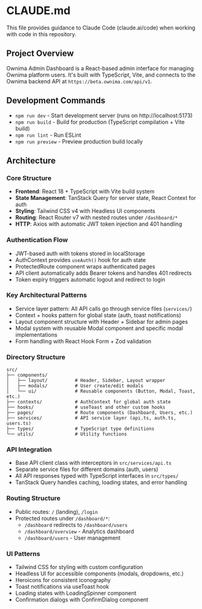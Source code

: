 # CLAUDE.md

This file provides guidance to Claude Code (claude.ai/code) when working with code in this repository.

## Project Overview

Ownima Admin Dashboard is a React-based admin interface for managing Ownima platform users. It's built with TypeScript, Vite, and connects to the Ownima backend API at `https://beta.ownima.com/api/v1`.

## Development Commands

- `npm run dev` - Start development server (runs on http://localhost:5173)
- `npm run build` - Build for production (TypeScript compilation + Vite build)
- `npm run lint` - Run ESLint
- `npm run preview` - Preview production build locally

## Architecture

### Core Structure
- **Frontend**: React 18 + TypeScript with Vite build system
- **State Management**: TanStack Query for server state, React Context for auth
- **Styling**: Tailwind CSS v4 with Headless UI components
- **Routing**: React Router v7 with nested routes under `/dashboard/*`
- **HTTP**: Axios with automatic JWT token injection and 401 handling

### Authentication Flow
- JWT-based auth with tokens stored in localStorage
- AuthContext provides `useAuth()` hook for auth state
- ProtectedRoute component wraps authenticated pages
- API client automatically adds Bearer tokens and handles 401 redirects
- Token expiry triggers automatic logout and redirect to login

### Key Architectural Patterns
- Service layer pattern: All API calls go through service files (`services/`)
- Context + hooks pattern for global state (auth, toast notifications)
- Layout component structure with Header + Sidebar for admin pages
- Modal system with reusable Modal component and specific modal implementations
- Form handling with React Hook Form + Zod validation

### Directory Structure
```
src/
├── components/
│   ├── layout/          # Header, Sidebar, Layout wrapper
│   ├── modals/          # User create/edit modals
│   └── ui/              # Reusable components (Button, Modal, Toast, etc.)
├── contexts/            # AuthContext for global auth state
├── hooks/               # useToast and other custom hooks
├── pages/               # Route components (Dashboard, Users, etc.)
├── services/            # API service layer (api.ts, auth.ts, users.ts)
├── types/               # TypeScript type definitions
└── utils/               # Utility functions
```

### API Integration
- Base API client class with interceptors in `src/services/api.ts`
- Separate service files for different domains (auth, users)
- All API responses typed with TypeScript interfaces in `src/types/`
- TanStack Query handles caching, loading states, and error handling

### Routing Structure
- Public routes: `/` (landing), `/login`
- Protected routes under `/dashboard/*`:
  - `/dashboard` redirects to `/dashboard/users`
  - `/dashboard/overview` - Analytics dashboard
  - `/dashboard/users` - User management

### UI Patterns
- Tailwind CSS for styling with custom configuration
- Headless UI for accessible components (modals, dropdowns, etc.)
- Heroicons for consistent iconography
- Toast notifications via useToast hook
- Loading states with LoadingSpinner component
- Confirmation dialogs with ConfirmDialog component